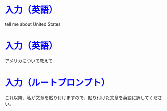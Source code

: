 # <span style="color:blue">入力（英語）</span>
tell me about United States


# <span style="color:blue">入力（英語）</span>
アメリカについて教えて


# <span style="color:blue">入力（ルートプロンプト）</span>
これ以降、私が文章を貼り付けますので、貼り付けた文章を英語に訳してください。
